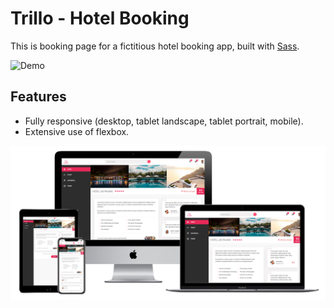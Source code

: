 # Trillo - Hotel Booking

This is booking page for a fictitious hotel booking app, built with [Sass](https://sass-lang.com/).

![Demo](demo/complete-demo.gif)

## <a name="features"></a>Features

- Fully responsive (desktop, tablet landscape, tablet portrait, mobile).
- Extensive use of flexbox.

![Responsive mockup](demo/responsive-mockup.png)
